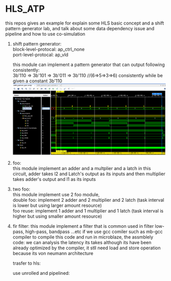 # HLS_ATP
this repos gives an example for explain some HLS basic concept and a shift pattern generator lab, and talk about some data dependency issue and pipeline and how to use co-simulation  


1. shift pattern generator:  
   block-level-protocal: ap_ctrl_none  
   port-level-protocal: ap_vld  
   
   this module can implement a pattern generator that can output following consistently:  
   3b'110 => 3b'101 => 3b'011 => 3b'110  //(6=>5=>3=>6) consistently while be given a constant 3b'110  
   ![alt text](https://github.com/joshuahwfwEE/HLS_ATP/blob/main/HLS_shift_pattern1.png?raw=true)  
   
3. foo:  
   this module implement an adder and a multplier and a latch in this circuit,
   adder takes l2 and Latch's output as its inputs and then multiplier takes adder's output and l1 as its inputs

4. two foo:  
   this module implement use 2 foo module,  
   double foo: implement 2 adder and 2 multiplier and 2 latch (task interval is lower but using larger amount resource)  
   foo reuse: implement 1 adder and 1 multiplier and 1 latch (task interval is higher but using smaller amount resource)  

5. fir filter:
   this module implement a filter that is common used in filter low-pass, high-pass, bandpass ...etc
   if we use gcc comiler such as mb-gcc compiler to compile this code and run in microblaze,
   the assmblely code:
   we can analysis the latency its takes although its have been already optimized by the compiler, it stll need load and store operation because its von neumann architecture

   trasfer to hls:

   use unrolled and pipelined:
   
